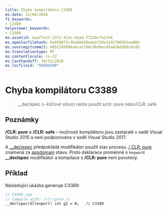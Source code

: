 ```yaml
---
title: Chyba kompilátoru C3389
ms.date: 11/04/2016
f1_keywords:
- C3389
helpviewer_keywords:
- C3389
ms.assetid: eaaffe17-23f2-413c-b1ad-f7220cfa1334
ms.openlocfilehash: 6a9568f3c3be88438eae1f28e12dc780301ead0b
ms.sourcegitcommit: 6052185696adca270bc9bdbec45a626dd89cdcdd
ms.translationtype: MT
ms.contentlocale: cs-CZ
ms.lasthandoff: 10/31/2018
ms.locfileid: "50584298"
---
```

# <a name="compiler-error-c3389"></a>Chyba kompilátoru C3389

> __declspec (*– klíčové slovo*) nelze použít s/clr: pure nebo/CLR: safe

## <a name="remarks"></a>Poznámky

**/CLR: pure** a **/CLR: safe** – možnosti kompilátoru jsou zastaralé v sadě Visual Studio 2015 a není podporována v sadě Visual Studio 2017.

A [__declspec](../../cpp/declspec.md) předpokládá modifikátor použít stav procesu.  [/ CLR: pure](../../build/reference/clr-common-language-runtime-compilation.md) znamená za [appdomain](../../cpp/appdomain.md) stavu.  Proto deklarace proměnné s `keyword` **__declspec** modifikátor a kompilace s **/CLR: pure** není povolený.

## <a name="example"></a>Příklad

Následující ukázka generuje C3389:

```cpp
// C3389.cpp
// compile with: /clr:pure /c
__declspec(dllexport) int g2 = 0;   // C3389
```